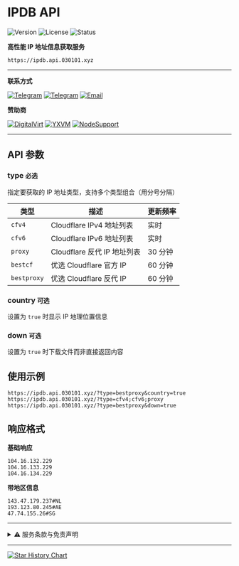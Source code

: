 # IPDB API

![Version](https://img.shields.io/badge/version-2.0-blue.svg)
![License](https://img.shields.io/badge/license-MIT-green.svg)
![Status](https://img.shields.io/badge/status-active-brightgreen.svg)

**高性能 IP 地址信息获取服务**

`https://ipdb.api.030101.xyz`

---

**联系方式**

[![Telegram](https://img.shields.io/badge/群聊-HeroCore-blue?logo=telegram&logoColor=white)](https://t.me/HeroCore) 
[![Telegram](https://img.shields.io/badge/频道-HeroMsg-blue?logo=telegram&logoColor=white)](https://t.me/HeroMsg)
[![Email](https://img.shields.io/badge/邮箱-联系我们-red?logo=gmail&logoColor=white)](mailto:admin@030101.xyz)

**赞助商**

[![DigitalVirt](https://img.shields.io/badge/DigitalVirt-云服务-4CAF50?logo=digitalocean&logoColor=white)](https://digitalvirt.com/)
[![YXVM](https://img.shields.io/badge/YXVM-云服务-2196F3?logo=microsoft-azure&logoColor=white)](https://yxvm.com/)
[![NodeSupport](https://img.shields.io/badge/NodeSupport-技术支持-FF9800?logo=node.js&logoColor=white)](https://github.com/NodeSeekDev/NodeSupport)

---

## API 参数

### type `必选`

指定要获取的 IP 地址类型，支持多个类型组合（用分号分隔）

| 类型 | 描述 | 更新频率 |
|------|------|----------|
| `cfv4` | Cloudflare IPv4 地址列表 | 实时 |
| `cfv6` | Cloudflare IPv6 地址列表 | 实时 |
| `proxy` | Cloudflare 反代 IP 地址列表 | 30 分钟 |
| `bestcf` | 优选 Cloudflare 官方 IP | 60 分钟 |
| `bestproxy` | 优选 Cloudflare 反代 IP | 60 分钟 |

### country `可选`

设置为 `true` 时显示 IP 地理位置信息

### down `可选` 

设置为 `true` 时下载文件而非直接返回内容

## 使用示例

```
https://ipdb.api.030101.xyz/?type=bestproxy&country=true
https://ipdb.api.030101.xyz/?type=cfv4;cfv6;proxy
https://ipdb.api.030101.xyz/?type=bestproxy&down=true
```

## 响应格式

**基础响应**
```
104.16.132.229
104.16.133.229  
104.16.134.229
```

**带地区信息**
```
143.47.179.237#NL
193.123.80.245#AE
47.74.155.26#SG
```

---

<details>
<summary>⚠️ 服务条款与免责声明</summary>

### 使用限制
- 本服务仅面向非大陆地区用户
- 大陆地区用户使用需自行承担相关法律风险
- 禁止将服务用于违法、攻击等恶意行为

### 数据说明
- 数据来源于互联网公开资源和开放数据库
- 我们努力确保数据准确性，但不做绝对保证
- 不同数据源的更新频率可能存在差异
- 用户应自行判断数据的适用性

### 责任限制
- 不承担因使用服务导致的任何直接或间接损失
- 不保证服务始终可用，可能因维护等原因中断
- 不对用户违反当地法规的行为承担责任
- 建议用户定期备份重要数据

**使用本服务即表示您已阅读并同意遵守本条款**

</details>

---

[![Star History Chart](https://api.star-history.com/svg?repos=ymyuuu/IPDB&type=Date)](https://star-history.com/#ymyuuu/IPDB&Date)
